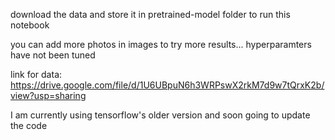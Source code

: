 download the data and store it in pretrained-model folder to run this notebook

you can add more photos in images to try more results... hyperparamters have not been tuned

link for data:
https://drive.google.com/file/d/1U6UBpuN6h3WRPswX2rkM7d9w7tQrxK2b/view?usp=sharing


I am currently using tensorflow's older version and soon going to update the code
